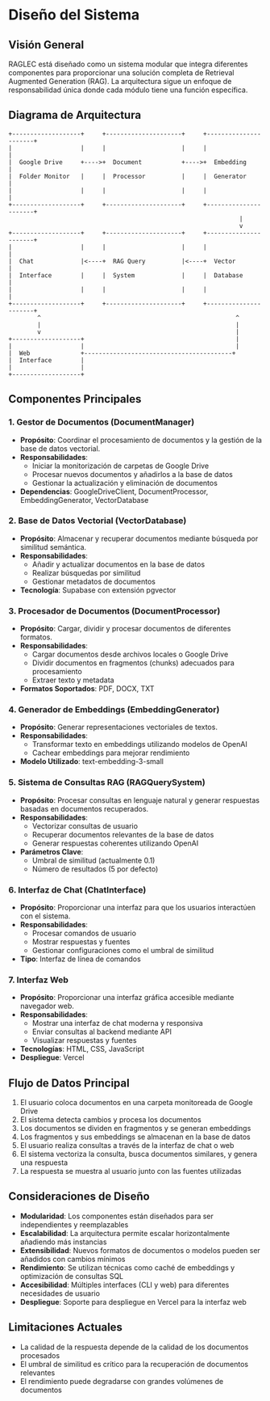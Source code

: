 # Diseño del Sistema

## Visión General

RAGLEC está diseñado como un sistema modular que integra diferentes componentes para proporcionar una solución completa de Retrieval Augmented Generation (RAG). La arquitectura sigue un enfoque de responsabilidad única donde cada módulo tiene una función específica.

## Diagrama de Arquitectura

```
+-------------------+     +---------------------+     +----------------------+
|                   |     |                     |     |                      |
|  Google Drive     +---->+  Document           +---->+  Embedding           |
|  Folder Monitor   |     |  Processor          |     |  Generator           |
|                   |     |                     |     |                      |
+-------------------+     +---------------------+     +----------------------+
                                                                |
                                                                v
+-------------------+     +---------------------+     +----------------------+
|                   |     |                     |     |                      |
|  Chat             |<----+  RAG Query          |<----+  Vector              |
|  Interface        |     |  System             |     |  Database            |
|                   |     |                     |     |                      |
+-------------------+     +---------------------+     +----------------------+
        ^                                                      ^
        |                                                      |
        v                                                      |
+-------------------+                                          |
|                   |                                          |
|  Web              +-----------------------------------------+
|  Interface        |
|                   |
+-------------------+
```

## Componentes Principales

### 1. Gestor de Documentos (DocumentManager)

- **Propósito**: Coordinar el procesamiento de documentos y la gestión de la base de datos vectorial.
- **Responsabilidades**:
  - Iniciar la monitorización de carpetas de Google Drive
  - Procesar nuevos documentos y añadirlos a la base de datos
  - Gestionar la actualización y eliminación de documentos
- **Dependencias**: GoogleDriveClient, DocumentProcessor, EmbeddingGenerator, VectorDatabase

### 2. Base de Datos Vectorial (VectorDatabase)

- **Propósito**: Almacenar y recuperar documentos mediante búsqueda por similitud semántica.
- **Responsabilidades**:
  - Añadir y actualizar documentos en la base de datos
  - Realizar búsquedas por similitud
  - Gestionar metadatos de documentos
- **Tecnología**: Supabase con extensión pgvector

### 3. Procesador de Documentos (DocumentProcessor)

- **Propósito**: Cargar, dividir y procesar documentos de diferentes formatos.
- **Responsabilidades**:
  - Cargar documentos desde archivos locales o Google Drive
  - Dividir documentos en fragmentos (chunks) adecuados para procesamiento
  - Extraer texto y metadata
- **Formatos Soportados**: PDF, DOCX, TXT

### 4. Generador de Embeddings (EmbeddingGenerator)

- **Propósito**: Generar representaciones vectoriales de textos.
- **Responsabilidades**:
  - Transformar texto en embeddings utilizando modelos de OpenAI
  - Cachear embeddings para mejorar rendimiento
- **Modelo Utilizado**: text-embedding-3-small

### 5. Sistema de Consultas RAG (RAGQuerySystem)

- **Propósito**: Procesar consultas en lenguaje natural y generar respuestas basadas en documentos recuperados.
- **Responsabilidades**:
  - Vectorizar consultas de usuario
  - Recuperar documentos relevantes de la base de datos
  - Generar respuestas coherentes utilizando OpenAI
- **Parámetros Clave**: 
  - Umbral de similitud (actualmente 0.1)
  - Número de resultados (5 por defecto)

### 6. Interfaz de Chat (ChatInterface)

- **Propósito**: Proporcionar una interfaz para que los usuarios interactúen con el sistema.
- **Responsabilidades**:
  - Procesar comandos de usuario
  - Mostrar respuestas y fuentes
  - Gestionar configuraciones como el umbral de similitud
- **Tipo**: Interfaz de línea de comandos

### 7. Interfaz Web

- **Propósito**: Proporcionar una interfaz gráfica accesible mediante navegador web.
- **Responsabilidades**:
  - Mostrar una interfaz de chat moderna y responsiva
  - Enviar consultas al backend mediante API
  - Visualizar respuestas y fuentes
- **Tecnologías**: HTML, CSS, JavaScript
- **Despliegue**: Vercel

## Flujo de Datos Principal

1. El usuario coloca documentos en una carpeta monitoreada de Google Drive
2. El sistema detecta cambios y procesa los documentos
3. Los documentos se dividen en fragmentos y se generan embeddings
4. Los fragmentos y sus embeddings se almacenan en la base de datos
5. El usuario realiza consultas a través de la interfaz de chat o web
6. El sistema vectoriza la consulta, busca documentos similares, y genera una respuesta
7. La respuesta se muestra al usuario junto con las fuentes utilizadas

## Consideraciones de Diseño

- **Modularidad**: Los componentes están diseñados para ser independientes y reemplazables
- **Escalabilidad**: La arquitectura permite escalar horizontalmente añadiendo más instancias
- **Extensibilidad**: Nuevos formatos de documentos o modelos pueden ser añadidos con cambios mínimos
- **Rendimiento**: Se utilizan técnicas como caché de embeddings y optimización de consultas SQL
- **Accesibilidad**: Múltiples interfaces (CLI y web) para diferentes necesidades de usuario
- **Despliegue**: Soporte para despliegue en Vercel para la interfaz web

## Limitaciones Actuales

- La calidad de la respuesta depende de la calidad de los documentos procesados
- El umbral de similitud es crítico para la recuperación de documentos relevantes
- El rendimiento puede degradarse con grandes volúmenes de documentos 